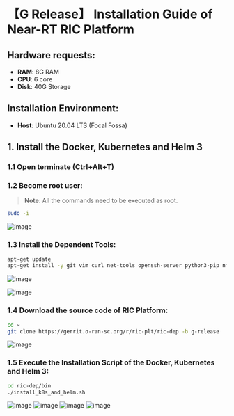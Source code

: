 # 【G Release】 Installation Guide of Near-RT RIC Platform

## Hardware requests:
- **RAM**: 8G RAM
- **CPU**: 6 core
- **Disk**: 40G Storage

## Installation Environment:
- **Host**: Ubuntu 20.04 LTS (Focal Fossa)

## 1. Install the Docker, Kubernetes and Helm 3

### 1.1 Open terminate (Ctrl+Alt+T)

### 1.2 Become root user:
> **Note**: All the commands need to be executed as root.

```bash
sudo -i
```
![image](https://github.com/bmw-ece-ntust/internship/blob/2024-TEEP-16-Taqi/Study%20notes/images/1.2.png)
### 1.3 Install the Dependent Tools:
```bash
apt-get update
apt-get install -y git vim curl net-tools openssh-server python3-pip nfs-common
```
![image](https://github.com/bmw-ece-ntust/internship/blob/2024-TEEP-16-Taqi/Study%20notes/images/1.3.1.png)

![image](https://github.com/bmw-ece-ntust/internship/blob/2024-TEEP-16-Taqi/Study%20notes/images/1.3.2.png)

### 1.4 Download the source code of RIC Platform:
```bash
cd ~
git clone https://gerrit.o-ran-sc.org/r/ric-plt/ric-dep -b g-release
```
![image](https://github.com/bmw-ece-ntust/internship/blob/2024-TEEP-16-Taqi/Study%20notes/images/1.4.png)
### 1.5 Execute the Installation Script of the Docker, Kubernetes and Helm 3:
```bash
cd ric-dep/bin
./install_k8s_and_helm.sh
```
![image](https://github.com/bmw-ece-ntust/internship/blob/2024-TEEP-16-Taqi/Study%20notes/images/1.5.1.png)
![image](https://github.com/bmw-ece-ntust/internship/blob/2024-TEEP-16-Taqi/Study%20notes/images/1.5.2.png)
![image](https://github.com/bmw-ece-ntust/internship/blob/2024-TEEP-16-Taqi/Study%20notes/images/1.5.6.png)
![image](https://github.com/bmw-ece-ntust/internship/blob/2024-TEEP-16-Taqi/Study%20notes/images/1.5.7.png)

